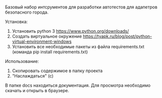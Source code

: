 Базовый набор интсрументов для разработки автотестов для адапетров безопасного города.

Установка:

1. Установить python 3 https://www.python.org/downloads/
2. Создать виртуальное окружение https://tyapk.ru/blog/post/python-virtual-environment-windows
3. Установить все необходимые пакеты из файла requirements.txt (команда pip install requirements.txt)

Использование:

1. Скопировать содержимое в папку проекта 
2. "Наслаждаться" (с)

В папке docs находиться документация. Для просмотра необходимо скачать и открыть в браузере.